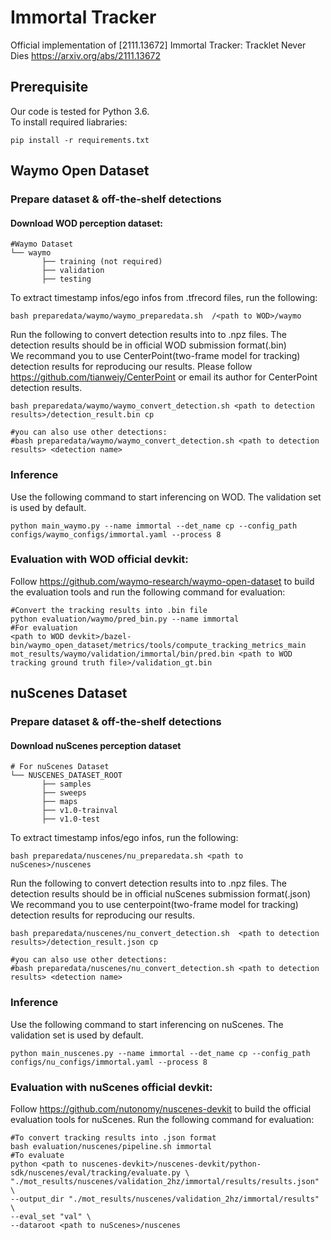# Immortal Tracker
Official implementation of [2111.13672] Immortal Tracker: Tracklet Never Dies https://arxiv.org/abs/2111.13672
## Prerequisite
Our code is tested for Python 3.6.\
To install required liabraries:
```
pip install -r requirements.txt
```

## Waymo Open Dataset
### Prepare dataset & off-the-shelf detections
#### Download WOD perception dataset:
```
#Waymo Dataset         
└── waymo
       ├── training (not required)  
       ├── validation   
       ├── testing 
```
To extract timestamp infos/ego infos from .tfrecord files, run the following:
```
bash preparedata/waymo/waymo_preparedata.sh  /<path to WOD>/waymo
```
Run the following to convert detection results into to .npz files. The detection results should be in official WOD submission format(.bin)  
We recommand you to use CenterPoint(two-frame model for tracking) detection results for reproducing our results. Please follow https://github.com/tianweiy/CenterPoint or email its author for CenterPoint detection results.
```
bash preparedata/waymo/waymo_convert_detection.sh <path to detection results>/detection_result.bin cp

#you can also use other detections:
#bash preparedata/waymo/waymo_convert_detection.sh <path to detection results> <detection name>
```


### Inference
Use the following command to start inferencing on WOD. The validation set is used by default.
```
python main_waymo.py --name immortal --det_name cp --config_path configs/waymo_configs/immortal.yaml --process 8
```

### Evaluation with WOD official devkit:
Follow https://github.com/waymo-research/waymo-open-dataset to build the evaluation tools and run the following command for evaluation:
```
#Convert the tracking results into .bin file
python evaluation/waymo/pred_bin.py --name immortal
#For evaluation
<path to WOD devkit>/bazel-bin/waymo_open_dataset/metrics/tools/compute_tracking_metrics_main mot_results/waymo/validation/immortal/bin/pred.bin <path to WOD tracking ground truth file>/validation_gt.bin
```



## nuScenes Dataset
### Prepare dataset & off-the-shelf detections
#### Download nuScenes perception dataset
```
# For nuScenes Dataset         
└── NUSCENES_DATASET_ROOT
       ├── samples       
       ├── sweeps       
       ├── maps         
       ├── v1.0-trainval 
       ├── v1.0-test
```
To extract timestamp infos/ego infos, run the following:

```
bash preparedata/nuscenes/nu_preparedata.sh <path to nuScenes>/nuscenes
```

Run the following to convert detection results into to .npz files. The detection results should be in official nuScenes submission format(.json)  
We recommand you to use centerpoint(two-frame model for tracking) detection results for reproducing our results.
```
bash preparedata/nuscenes/nu_convert_detection.sh  <path to detection results>/detection_result.json cp

#you can also use other detections:
#bash preparedata/nuscenes/nu_convert_detection.sh <path to detection results> <detection name>
```

### Inference
Use the following command to start inferencing on nuScenes. The validation set is used by default.
```
python main_nuscenes.py --name immortal --det_name cp --config_path configs/nu_configs/immortal.yaml --process 8
```

### Evaluation with nuScenes official devkit:
Follow https://github.com/nutonomy/nuscenes-devkit to build the official evaluation tools for nuScenes. Run the following command for evaluation:
```
#To convert tracking results into .json format
bash evaluation/nuscenes/pipeline.sh immortal
#To evaluate
python <path to nuscenes-devkit>/nuscenes-devkit/python-sdk/nuscenes/eval/tracking/evaluate.py \
"./mot_results/nuscenes/validation_2hz/immortal/results/results.json" \
--output_dir "./mot_results/nuscenes/validation_2hz/immortal/results" \
--eval_set "val" \
--dataroot <path to nuScenes>/nuscenes
```

